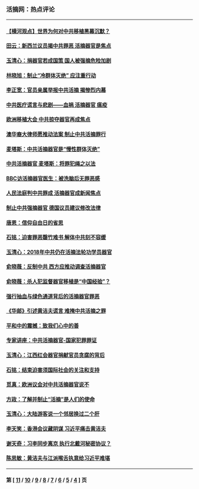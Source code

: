### 活摘网：热点评论
---
#### [【横河观点】世界为何对中共移植黑幕沉默？](../../pages/nf5879/n13244249.md?09300430) 
#### [田云：新西兰议员揭中共罪恶 活摘器官是焦点](../../pages/nf5879/n13070629.md?09300430) 
#### [玉清心：捐器官若成国策 国人被强摘危险加剧](../../pages/nf5879/n12802713.md?09300430) 
#### [林晓旭：制止“冷群体灭绝” 应注重行动](../../pages/nf5879/n12779736.md?09300430) 
#### [李正宽：官员亲属举报中共活摘 揭惨烈内幕](../../pages/nf5879/n12684490.md?09300430) 
#### [中共医疗谎言与悲剧——血祸 活摘器官 瘟疫](../../pages/nf5879/n12372103.md?09300430) 
#### [欧洲移植大会 中共掠夺器官再成焦点](../../pages/nf5879/n11538883.md?09300430) 
#### [澳华裔大律师愿推动法案 制止中共活摘罪行](../../pages/nf5879/n11377039.md?09300430) 
#### [麦塔斯：中共活摘器官是“慢性群体灭绝”](../../pages/nf5879/n11350529.md?09300430) 
#### [中共活摘器官 麦塔斯：将罪犯绳之以法](../../pages/nf5879/n11347973.md?09300430) 
#### [BBC访活摘器官医生：被洗脑后无罪恶感](../../pages/nf5879/n11335935.md?09300430) 
#### [人民法庭判中共罪成 活摘器官成新闻焦点](../../pages/nf5879/n11331578.md?09300430) 
#### [制止中共强摘器官 德国议员建议修改法律](../../pages/nf5879/n11249451.md?09300430) 
#### [唐恩：信仰自由日的省思](../../pages/nf5879/n11003525.md?09300430) 
#### [石铭：迫害罪恶罄竹难书  解体中共刻不容缓](../../pages/nf5879/n10942855.md?09300430) 
#### [玉清心：2018年中共仍在活摘法轮功学员器官](../../pages/nf5879/n10914646.md?09300430) 
#### [俞晓薇：反制中共 西方应推动调查活摘器官](../../pages/nf5879/n10794671.md?09300430) 
#### [俞晓薇：杀人犯监督器官移植是“中国经验”？](../../pages/nf5879/n10466427.md?09300430) 
#### [强行抽血与绿色通道背后的活摘器官罪恶](../../pages/nf5879/n10004708.md?09300430) 
#### [《华邮》引述黄洁夫谎言 难掩中共活摘之罪](../../pages/nf5879/n9642309.md?09300430) 
#### [平和中的震撼：致我们心中的善](../../pages/nf5879/n9021123.md?09300430) 
#### [专家讲座：中共活摘器官-国家犯罪罪证](../../pages/nf5879/n8828153.md?09300430) 
#### [玉清心：江西红会器官捐献官员贪腐的背后](../../pages/nf5879/n8522122.md?09300430) 
#### [石铭：结束迫害须国际社会的关注和支持](../../pages/nf5879/n8443497.md?09300430) 
#### [觅真：欧洲议会对中共活摘器官说不](../../pages/nf5879/n8337486.md?09300430) 
#### [方政：了解并制止“活摘”是人们的使命](../../pages/nf5879/n8329214.md?09300430) 
#### [玉清心：大陆游客说一个邻居换过二个肝](../../pages/nf5879/n8291404.md?09300430) 
#### [李天笑：香港会议藏阴谋 习近平痛击黄洁夫](../../pages/nf5879/n8241459.md?09300430) 
#### [谢天奇：习李同步离京 执行北戴河秘密协议？](../../pages/nf5879/n8230418.md?09300430) 
#### [陈思敏：黄洁夫与江派喉舌执意给习近平难堪](../../pages/nf5879/n8222166.md?09300430) 

---
#### 第 [ [11](./11.md?09300430) / [10](./10.md?09300430) / [9](./9.md?09300430) / [8](./8.md?09300430) / [7](./7.md?09300430) / [6](./6.md?09300430) / [5](./5.md?09300430) / [4](./4.md?09300430) ] 页

